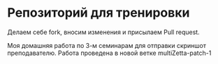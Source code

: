 # Репозиторий для тренировки

Делаем себе fork, вносим изменения и присылаем Pull request.

Моя домашняя работа по 3-м семинарам для отправки скриншот преподавателю. Работа проведена в новой ветке multiZetta-patch-1
